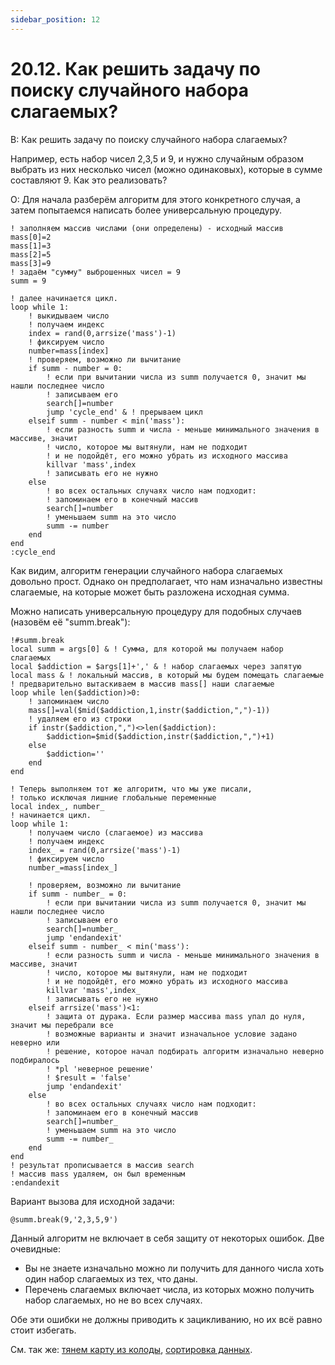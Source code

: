 ```yaml
---
sidebar_position: 12
---
```


# 20.12. Как решить задачу по поиску случайного набора слагаемых?
<!-- [:faq_20_12] -->
В: Как решить задачу по поиску случайного набора слагаемых?

Например, есть набор чисел 2,3,5 и 9, и нужно случайным образом выбрать из них несколько чисел (можно одинаковых), которые в сумме составляют 9. Как это реализовать?

О:
Для начала разберём алгоритм для этого конкретного случая, а затем попытаемся написать более универсальную процедуру.
```qsp
! заполняем массив числами (они определены) - исходный массив
mass[0]=2
mass[1]=3
mass[2]=5
mass[3]=9
! задаём "сумму" выброшенных чисел = 9
summ = 9

! далее начинается цикл.
loop while 1:
	! выкидываем число
	! получаем индекс
	index = rand(0,arrsize('mass')-1)
	! фиксируем число
	number=mass[index]
	! проверяем, возможно ли вычитание
	if summ - number = 0:
		! если при вычитании числа из summ получается 0, значит мы нашли последнее число
		! записываем его
		search[]=number
		jump 'cycle_end' & ! прерываем цикл
	elseif summ - number < min('mass'):
		! если разность summ и числа - меньше минимального значения в массиве, значит
		! число, которое мы вытянули, нам не подходит
		! и не подойдёт, его можно убрать из исходного массива
		killvar 'mass',index
		! записывать его не нужно
	else
		! во всех остальных случаях число нам подходит:
		! запоминаем его в конечный массив
		search[]=number
		! уменьшаем summ на это число
		summ -= number
	end
end
:cycle_end
```
Как видим, алгоритм генерации случайного набора слагаемых довольно прост. Однако он предполагает, что нам изначально известны слагаемые, на которые может быть разложена исходная сумма.

Можно написать универсальную процедуру для подобных случаев (назовём её "summ.break"):
```qsp
!#summ.break
local summ = args[0] & ! Сумма, для которой мы получаем набор слагаемых
local $addiction = $args[1]+',' & ! набор слагаемых через запятую
local mass & ! локальный массив, в который мы будем помещать слагаемые
! предварительно вытаскиваем в массив mass[] наши слагаемые
loop while len($addiction)>0:
	! запоминаем число
	mass[]=val($mid($addiction,1,instr($addiction,",")-1))
	! удаляем его из строки
	if instr($addiction,",")<>len($addiction):
		$addiction=$mid($addiction,instr($addiction,",")+1)
	else
		$addiction=''
	end
end

! Теперь выполняем тот же алгоритм, что мы уже писали,
! только исключая лишние глобальные переменные
local index_, number_
! начинается цикл.
loop while 1:
	! получаем число (слагаемое) из массива
	! получаем индекс
	index_ = rand(0,arrsize('mass')-1)
	! фиксируем число
	number_=mass[index_]

	! проверяем, возможно ли вычитание
	if summ - number_ = 0:
		! если при вычитании числа из summ получается 0, значит мы нашли последнее число
		! записываем его
		search[]=number_
		jump 'endandexit'
	elseif summ - number_ < min('mass'):
		! если разность summ и числа - меньше минимального значения в массиве, значит
		! число, которое мы вытянули, нам не подходит
		! и не подойдёт, его можно убрать из исходного массива
		killvar 'mass',index_
		! записывать его не нужно
	elseif arrsize('mass')<1:
		! защита от дурака. Если размер массива mass упал до нуля, значит мы перебрали все
		! возможные варианты и значит изначальное условие задано неверно или
		! решение, которое начал подбирать алгоритм изначально неверно подбиралось
		! *pl 'неверное решение'
		! $result = 'false'
		jump 'endandexit'
	else
		! во всех остальных случаях число нам подходит:
		! запоминаем его в конечный массив
		search[]=number_
		! уменьшаем summ на это число
		summ -= number_
	end
end
! результат прописывается в массив search
! массив mass удаляем, он был временным
:endandexit
```
Вариант вызова для исходной задачи:
```qsp
@summ.break(9,'2,3,5,9')
```
Данный алгоритм не включает в себя защиту от некоторых ошибок. Две очевидные:
* Вы не знаете изначально можно ли получить для данного числа хоть один набор слагаемых из тех, что даны.
* Перечень слагаемых включает числа, из которых можно получить набор слагаемых, но не во всех случаях.

Обе эти ошибки не должны приводить к зацикливанию, но их всё равно стоит избегать.

См. так же: [тянем карту из колоды](tjanem_kartu_iz_kolody.md), [сортировка данных](sortirovka_dannyh.md).

